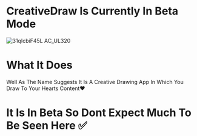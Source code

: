 # CreativeDraw Is Currently In Beta Mode 

![31qIcbiF45L _AC_UL320_](https://user-images.githubusercontent.com/106272577/177614006-395d4d9d-c866-4c7f-b731-7dc1fa3c4bc2.jpg)

# What It Does

Well As The Name Suggests It Is A Creative Drawing App In Which You Draw To Your Hearts Content❤️

# It Is In Beta So Dont Expect Much To Be Seen Here ✅
